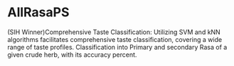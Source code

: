 # AllRasaPS
(SIH Winner)Comprehensive Taste Classification: Utilizing SVM and kNN algorithms facilitates comprehensive taste classification, covering a wide range of taste profiles. Classification into Primary and secondary Rasa of a given crude herb, with its accuracy percent.

